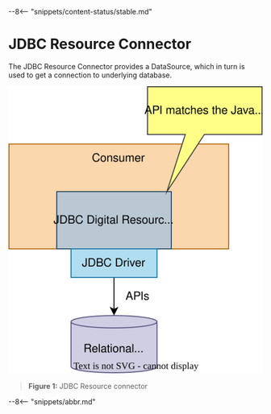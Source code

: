 <!-- SPDX-License-Identifier: CC-BY-4.0 -->
<!-- Copyright Contributors to the ODPi Egeria project. -->
  
--8<-- "snippets/content-status/stable.md"

# JDBC Resource Connector

The JDBC Resource Connector provides a DataSource, which in turn is used to get a connection to underlying database.

![Figure 1](jdbc-resource-connector-generic-model.svg)
> **Figure 1:** JDBC Resource connector

--8<-- "snippets/abbr.md"


